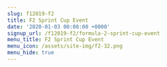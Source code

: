 ```yaml
---
slug: f12019-f2
title: F2 Sprint Cup Event
date: '2020-01-03 00:00:00 +0000'
signup_url: /f12019-f2/formula-2-sprint-cup-event
menu_title: F2 Sprint Cup Event
menu_icon: /assets/site-img/f2-32.png
menu_hide: true
---
```


